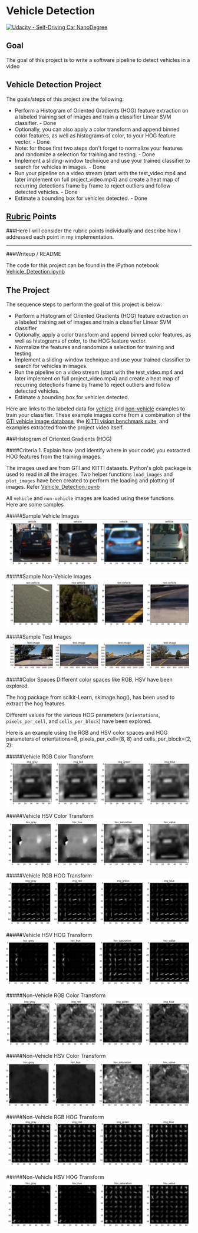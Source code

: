 # Vehicle Detection
[![Udacity - Self-Driving Car NanoDegree](https://s3.amazonaws.com/udacity-sdc/github/shield-carnd.svg)](http://www.udacity.com/drive)

Goal
---
The goal of this project is to write a software pipeline to detect vehicles in a video

Vehicle Detection Project
---

[//]: # (Image References)

[image_0]: ./output_images/vehicles.png "Vehicle Images"
[image_1]: ./output_images/non_vehicles.png "Non Vehicle Images"
[image_2]: ./output_images/test_images.png "Test Images"
[image_3]: ./output_images/RGB_ColorTransform.png "Vehicle - RGB Color Transform"
[image_4]: ./output_images/HSV_ColorTransform.png "Vehicle - HSV Color Transform"
[image_5]: ./output_images/RGB_HOG.png "Vehicle - RGB HOG Transform"
[image_6]: ./output_images/HSV_HOG.png "Vehicle - HSV HOG Transform"
[image_7]: ./output_images/NonVehicle_RGB_ColorTransform.png "Non Vehicle - RGB Color Transform"
[image_8]: ./output_images/NonVehicle_HSV_ColorTransform.png "Non Vehicle - HSV Color Transform"
[image_9]: ./output_images/NonVehicle_RGB_HOG.png "Non Vehicle - RGB HOG Transform"
[image_10]: ./output_images/NonVehicle_HSV_HOG.png "Non Vehicle - HSV HOG Transform"



The goals/steps of this project are the following:

* Perform a Histogram of Oriented Gradients (HOG) feature extraction on a labeled training set of images and train a classifier Linear SVM classifier. - Done
* Optionally, you can also apply a color transform and append binned color features, as well as histograms of color, to your HOG feature vector. - Done
* Note: for those first two steps don't forget to normalize your features and randomize a selection for training and testing. - Done
* Implement a sliding-window technique and use your trained classifier to search for vehicles in images. - Done
* Run your pipeline on a video stream (start with the test_video.mp4 and later implement on full project_video.mp4) and create a heat map of recurring detections frame by frame to reject outliers and follow detected vehicles. - Done
* Estimate a bounding box for vehicles detected. - Done


## [Rubric](https://review.udacity.com/#!/rubrics/513/view) Points
###Here I will consider the rubric points individually and describe how I addressed each point in my implementation.  

---
###Writeup / README

The code for this project can be found in the iPython notebook [Vehicle_Detection.ipynb](./Vehicle_Detection.ipynb)


The Project
---

The sequence steps to perform the goal of this project is below:

* Perform a Histogram of Oriented Gradients (HOG) feature extraction on a labeled training set of images and train a classifier Linear SVM classifier
* Optionally, apply a color transform and append binned color features, as well as histograms of color, to the HOG feature vector.
* Normalize the features and randomize a selection for training and testing
* Implement a sliding-window technique and use your trained classifier to search for vehicles in images.
* Run the pipeline on a video stream (start with the test_video.mp4 and later implement on full project_video.mp4) and create a heat map of recurring detections frame by frame to reject outliers and follow detected vehicles.
* Estimate a bounding box for vehicles detected.

Here are links to the labeled data for [vehicle](https://s3.amazonaws.com/udacity-sdc/Vehicle_Tracking/vehicles.zip) and [non-vehicle](https://s3.amazonaws.com/udacity-sdc/Vehicle_Tracking/non-vehicles.zip) examples to train your classifier.  These example images come from a combination of the [GTI vehicle image database](http://www.gti.ssr.upm.es/data/Vehicle_database.html), the [KITTI vision benchmark suite](http://www.cvlibs.net/datasets/kitti/), and examples extracted from the project video itself.   

###Histogram of Oriented Gradients (HOG)

####Criteria 1. Explain how (and identify where in your code) you extracted HOG features from the training images.

The images used are from GTI and KITTI datasets.
Python's glob package is used to read in all the images.
Two helper functions `load_images` and `plot_images` have been created to perform the loading and plotting of images. Refer [Vehicle_Detection.ipynb](./Vehicle_Detection.ipynb)

All `vehicle` and `non-vehicle` images are loaded using these functions.   
Here are some samples  

#####Sample Vehicle Images
![alt text][image_0]

#####Sample Non-Vehicle Images
![alt text][image_1]

#####Sample Test Images
![alt text][image_2]

#####Color Spaces
Different color spaces like RGB, HSV have been explored.  

The hog package from scikit-Learn, skimage.hog(), has been used to extract the hog features

Different values for the various HOG parameters (`orientations`, `pixels_per_cell`, and `cells_per_block`) have been explored.

Here is an example using the RGB and HSV color spaces and HOG parameters of orientations=8, pixels_per_cell=(8, 8) and cells_per_block=(2, 2):

#####Vehicle RGB Color Transform
![alt text][image_3]

#####Vehicle HSV Color Transform
![alt text][image_4]

#####Vehicle RGB HOG Transform
![alt text][image_5]

#####Vehicle HSV HOG Transform
![alt text][image_6]

#####Non-Vehicle RGB Color Transform
![alt text][image_7]

#####Non-Vehicle HSV Color Transform
![alt text][image_8]

#####Non-Vehicle RGB HOG Transform
![alt text][image_9]

#####Non-Vehicle HSV HOG Transform
![alt text][image_10]
